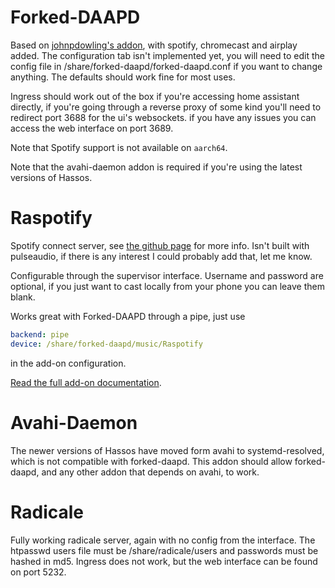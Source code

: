 # Forked-DAAPD

Based on [johnpdowling's addon](https://github.com/johnpdowling/hassio-addons/tree/master/forked-daapd), with spotify, chromecast and airplay added.
The configuration tab isn't implemented yet, you will need to edit the config file in /share/forked-daapd/forked-daapd.conf if you want to change anything.
The defaults should work fine for most uses.

Ingress should work out of the box if you're accessing home assistant directly, if you're going through a reverse proxy of some kind you'll need to redirect port 3688 for the ui's websockets.
if you have any issues you can access the web interface on port 3689.

Note that Spotify support is not available on `aarch64`.

Note that the avahi-daemon addon is required if you're using the latest versions of Hassos.

# Raspotify

Spotify connect server, see [the github page](https://github.com/dtcooper/raspotify) for more info.
Isn't built with pulseaudio, if there is any interest I could probably add that, let me know.

Configurable through the supervisor interface. Username and password are optional, if you just want to cast locally from your phone you can leave them blank.

Works great with Forked-DAAPD through a pipe, just use 
```yaml
backend: pipe
device: /share/forked-daapd/music/Raspotify
```
in the add-on configuration.

[Read the full add-on documentation](raspotify/DOCS.md).

# Avahi-Daemon

The newer versions of Hassos have moved form avahi to systemd-resolved, which is not compatible with forked-daapd.
This addon should allow forked-daapd, and any other addon that depends on avahi, to work.

# Radicale

Fully working radicale server, again with no config from the interface. The htpasswd users file must be /share/radicale/users and passwords must be hashed in md5.
Ingress does not work, but the web interface can be found on port 5232.
